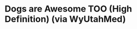 <!--
id: 2126446280
link: http://tumblr.atmos.org/post/2126446280/dogs-are-awesome-too-high-definition-via
slug: dogs-are-awesome-too-high-definition-via
date: Mon Dec 06 2010 15:35:16 GMT-0800 (PST)
publish: 2010-12-06
tags: 
title: Dogs are Awesome TOO   (High Definition) (via WyUtahMed)
-->


Dogs are Awesome TOO   (High Definition) (via WyUtahMed)
========================================================



